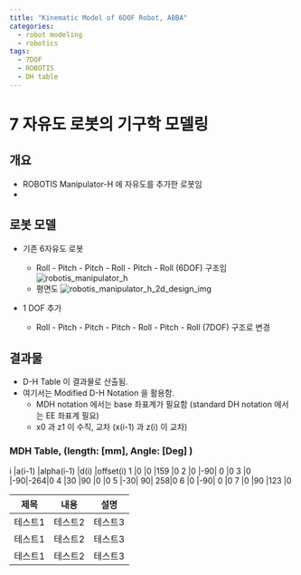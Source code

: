 ```yaml
---
title: "Kinematic Model of 6DOF Robot, ABBA"
categories:
  - robot modeling
  - robotics
tags:
  - 7DOF
  - ROBOTIS
  - DH table
---
```


# 7 자유도 로봇의 기구학 모델링
## 개요
- ROBOTIS Manipulator-H 에 자유도를 추가한 로봇임
- 

## 로봇 모델  
- 기존 6자유도 로봇  
  - Roll - Pitch - Pitch - Roll - Pitch - Roll (6DOF) 구조임  
![robotis_manipulator_h](http://emanual.robotis.com/assets/images/platform/manipulator_h/manipulator_product.gif)  
  - 평면도
![robotis_manipulator_h_2d_design_img](http://emanual.robotis.com/assets/images/platform/manipulator_h/manipulator_h_001.jpg)  
  
- 1 DOF 추가
  - Roll - Pitch - Pitch - Pitch - Roll - Pitch - Roll (7DOF) 구조로 변경

## 결과물
- D-H Table 이 결과물로 산출됨.
- 여기서는 Modified D-H Notation 을 활용함.
  - MDH notation 에서는 base 좌표계가 필요함 (standard DH notation 에서는 EE 좌표계 필요)
  - x0 과 z1 이 수직, 교차 (x(i-1) 과 z(i) 이 교차)

### MDH Table, (length: [mm], Angle: [Deg] )
i	|a(i-1)	|alpha(i-1)	|d(i)	|offset(i)
1	|0	|0	|159 |0
2	|0	|-90|	0	 |0
3	|0	|-90|-264|0
4	|30	|90	|0	 |0
5	|-30|	90|	258|0
6	|0	|-90|	0	 |0
7	|0	|90	|123 |0  

|제목|내용|설명|
|------|---|---|
|테스트1|테스트2|테스트3|
|테스트1|테스트2|테스트3|
|테스트1|테스트2|테스트3|
